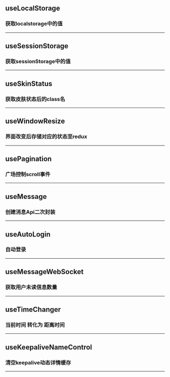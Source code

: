 ## useLocalStorage

### 获取localstorage中的值

<hr>

## useSessionStorage

### 获取sessionStorage中的值

<hr>

## useSkinStatus

### 获取皮肤状态后的class名

<hr>

## useWindowResize

### 界面改变后存储对应的状态至redux

<hr>

## usePagination

### 广场控制scroll事件

<hr>

## useMessage

### 创建消息Api二次封装

<hr>

## useAutoLogin

### 自动登录

<hr>

## useMessageWebSocket

### 获取用户未读信息数量

<hr>

## useTimeChanger

### 当前时间 转化为 距离时间

<hr>

## useKeepaliveNameControl

### 清空keepalive动态详情缓存

<hr>